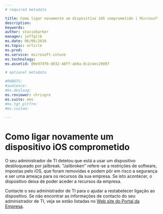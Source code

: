 ```yaml
---
# required metadata

title: Como ligar novamente um dispositivo iOS comprometido | Microsoft Intune
description:
keywords:
author: staciebarker
manager: jeffgilb
ms.date: 06/06/2016
ms.topic: article
ms.prod:
ms.service: microsoft-intune
ms.technology:
ms.assetid: 09e97df0-d032-48ff-ab8a-8c2c4ec29897

# optional metadata

#ROBOTS:
#audience:
#ms.devlang:
ms.reviewer: chrisgre
ms.suite: ems
#ms.tgt_pltfrm:
#ms.custom:

---
```


# Como ligar novamente um dispositivo iOS comprometido
O seu administrador de TI detetou que está a usar um dispositivo desbloqueado por jailbreak. "Jailbroken" refere-se a restrições de software, impostas pelo iOS, que foram removidas e podem pôr em risco a segurança e ser uma ameaça para os recursos da sua empresa. Se isto acontecer, o dispositivo deixa de poder aceder a recursos da empresa.

Contacte o seu administrador de TI para o ajudar a restabelecer ligação ao dispositivo. Se não encontrar as informações de contacto do seu administrador de TI, veja se estão listadas no [Web site do Portal da Empresa](http://portal.manage.microsoft.com).



<!--HONumber=Jun16_HO1-->


